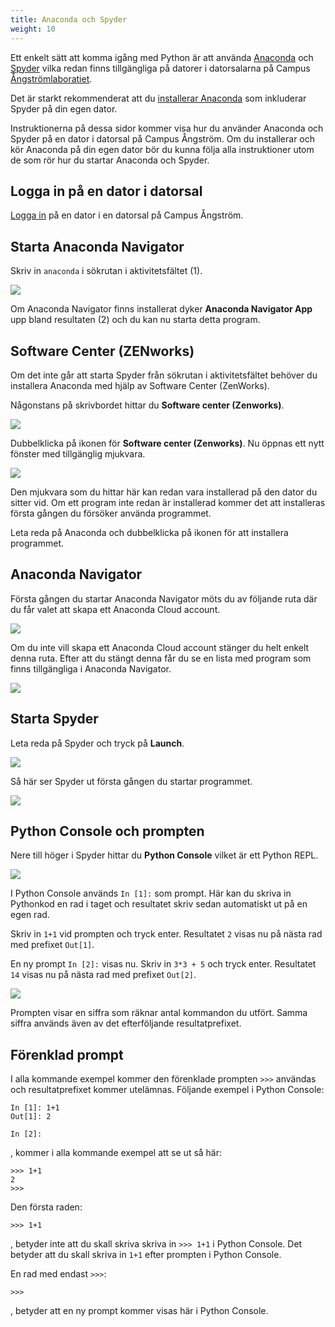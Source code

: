 ```yaml
---
title: Anaconda och Spyder
weight: 10
---
```


Ett enkelt sätt att komma igång med Python är att använda [Anaconda][anaconda]
och [Spyder][spyder] vilka redan finns tillgängliga på datorer i datorsalarna på Campus
[Ångströmlaboratiet][ångström]. 

Det är starkt rekommenderat att du [installerar Anaconda][download] som
inkluderar Spyder på din egen dator.

Instruktionerna på dessa sidor kommer visa hur du använder Anaconda och Spyder på en dator
i datorsal på Campus Ångström. Om du installerar och kör Anaconda på din egen
dator bör du kunna följa alla instruktioner utom de som rör hur du startar
Anaconda och Spyder.

[ångström]: https://angstrom.uu.se/
[anaconda]: https://www.anaconda.com/
[spyder]: https://www.spyder-ide.org/
[download]: https://www.anaconda.com/download/

## Logga in på en dator i datorsal

[Logga in][login] på en dator i en datorsal på Campus Ångström. 

[login]: computer-rooms/#logga-in-p%C3%A5-dator-i-datorsal-p%C3%A5-campus-%C3%A5ngstr%C3%B6m

## Starta Anaconda Navigator

Skriv in `anaconda` i sökrutan i aktivitetsfältet (1).

![](/images/python/spyder/search-anaconda-navigator.png)

Om Anaconda Navigator finns installerat dyker **Anaconda Navigator App** upp 
bland resultaten (2) och du kan nu starta detta program. 

## Software Center (ZENworks)

Om det inte går att starta Spyder från sökrutan i aktivitetsfältet behöver du
installera Anaconda med hjälp av Software Center (ZenWorks). 

Någonstans på skrivbordet hittar du **Software center (Zenworks)**.


![](/images/linux/software-center-icon.png)

Dubbelklicka på ikonen för **Software center (Zenworks)**. Nu öppnas ett nytt
fönster med tillgänglig mjukvara. 

![](/images/linux/software-center.png)

Den mjukvara som du hittar här kan redan vara installerad på den dator du
sitter vid. Om ett program inte redan är installerad kommer det att installeras första gången du
försöker använda programmet. 

Leta reda på Anaconda och dubbelklicka på ikonen för att installera programmet. 


## Anaconda Navigator

Första gången du startar Anaconda Navigator möts du av följande ruta där du får
valet att skapa ett Anaconda Cloud account. 

![](/images/python/spyder/cloud-login.png)

Om du inte vill skapa ett Anaconda Cloud account stänger du helt enkelt denna
ruta. Efter att du stängt denna får du se en lista med program som finns
tillgängliga i Anaconda Navigator. 

![](/images/python/spyder/navigator.png)

## Starta Spyder

Leta reda på Spyder och tryck på **Launch**. 

![](/images/python/spyder/launch-spyder.png)

Så här ser Spyder ut första gången du startar programmet. 

![](/images/python/spyder/spyder-first-launch.png)

## Python Console och prompten

Nere till höger i Spyder hittar du **Python Console** vilket är ett Python REPL. 

![](/images/python/spyder/python-console.png)

I Python Console används `In [1]:` som prompt. Här kan du skriva in Pythonkod en
rad i taget och resultatet skriv sedan automatiskt ut på en egen rad. 

Skriv in `1+1` vid prompten och tryck enter. Resultatet `2` visas nu på nästa rad med prefixet `Out[1]`. 

En ny prompt `In [2]:` visas nu. Skriv in `3*3 + 5` och tryck enter. Resultatet
`14` visas nu på nästa rad med prefixet `Out[2]`.  

![](/images/python/spyder/console-first-try.png)

Prompten visar en siffra som räknar antal kommandon du utfört. Samma siffra
används även av det efterföljande resultatprefixet. 

## Förenklad prompt 

I alla kommande exempel kommer den förenklade prompten `>>>` användas och
resultatprefixet kommer utelämnas. Följande exempel i Python Console:

``` text
In [1]: 1+1
Out[1]: 2

In [2]: 
```

, kommer i alla kommande exempel att se ut så här: 

``` text
>>> 1+1
2
>>> 
```

Den första raden: 

``` text
>>> 1+1
```

, betyder inte att du skall skriva skriva in `>>> 1+1` i Python Console. Det
betyder att du skall skriva in `1+1` efter prompten i Python Console. 

En rad med endast `>>>`: 

``` text 
>>>
```` 

, betyder att en ny prompt kommer visas här i Python Console. 